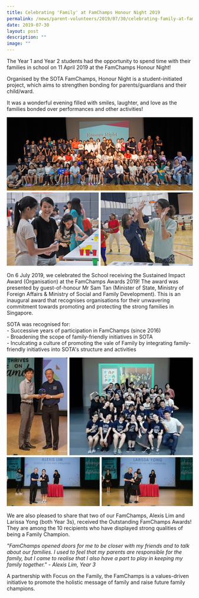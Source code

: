 ```yaml
---
title: Celebrating 'Family' at FamChamps Honour Night 2019
permalink: /news/parent-volunteers/2019/07/30/celebrating-family-at-famchamps-honour-night-2019/
date: 2019-07-30
layout: post
description: ""
image: ""
---
```

The Year 1 and Year 2 students had the opportunity to spend time with their families in school on 11 April 2019 at the FamChamps Honour Night!

Organised by the SOTA FamChamps, Honour Night is a student-initiated project, which aims to strengthen bonding for parents/guardians and their child/ward.

It was a wonderful evening filled with smiles, laughter, and love as the families bonded over performances and other activities!

![](/images/2019-famchamps-honour-night-collageaa0f9952fed369fba7eaff0000314707.png)

On 6 July 2019, we celebrated the School receiving the Sustained Impact Award (Organisation) at the FamChamps Awards 2019! The award was presented by guest-of-honour Mr Sam Tan (Minister of State, Ministry of Foreign Affairs & Ministry of Social and Family Development). This is an inaugural award that recognises organisations for their unwavering commitment towards promoting and protecting the strong families in Singapore.   
  
SOTA was recognised for:  
\- Successive years of participation in FamChamps (since 2016)  
\- Broadening the scope of family-friendly initiatives in SOTA  
\- Inculcating a culture of promoting the vale of Family by integrating family-friendly initiatives into SOTA's structure and activities

![](/images/famchamps-awards.jpg)

We are also pleased to share that two of our FamChamps, Alexis Lim and Larissa Yong (both Year 3s), received the Outstanding FamChamps Awards! They are among the 10 recipients who have displayed strong qualities of being a Family Champion.   
  
_"FamChamps opened doors for me to be closer with my friends and to talk about our families. I used to feel that my parents are responsible for the family, but I came to realise that I also have a part to play in keeping my family together." - Alexis Lim, Year 3_  
  
A partnership with Focus on the Family, the FamChamps is a values-driven initiative to promote the holistic message of family and raise future family champions.